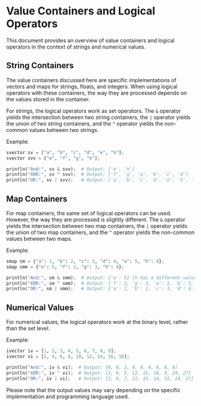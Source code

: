 # Value Containers and Logical Operators

This document provides an overview of value containers and logical operators in the context of strings and numerical values.

## String Containers

The value containers discussed here are specific implementations of vectors and maps for strings, floats, and integers. When using logical operators with these containers, the way they are processed depends on the values stored in the container.

For strings, the logical operators work as set operators. The `&` operator yields the intersection between two string containers, the `|` operator yields the union of two string containers, and the `^` operator yields the non-common values between two strings.

Example:

```python
svector sv = ["a", "b", "c", "d", "e", "h"];
svector svv = ["e", "f", "g", "h"];

println("And:", sv & svv);  # Output: ['e', 'h']
println("XOR:", sv ^ svv);  # Output: ['f', 'g', 'a', 'b', 'c', 'd']
println("OR:", sv | svv);   # Output: ['a', 'b', 'c', 'd', 'e', 'h', 'f', 'g']
```

## Map Containers

For map containers, the same set of logical operators can be used. However, the way they are processed is slightly different. The `&` operator yields the intersection between two map containers, the `|` operator yields the union of two map containers, and the `^` operator yields the non-common values between two maps.

Example:

```python
smap sm = {"a": 1, "b": 2, "c": 3, "d": 4, "e": 5, "h": 6};
smap smm = {"e": 5, "f": 2, "g": 3, "h": 4};

println("And:", sm & smm);  # Output: {'e': 5} (h has a different value)
println("XOR:", sm ^ smm);  # Output: {'f': 2, 'g': 3, 'a': 1, 'b': 2, 'c': 3, 'd': 4}
println("OR:", sm | smm);   # Output: {'a': 1, 'b': 2, 'c': 3, 'd': 4, 'e': 5, 'h': 6, 'f': 2, 'g': 3}
```

## Numerical Values

For numerical values, the logical operators work at the binary level, rather than the set level.

Example:

```python
ivector iv = [1, 2, 3, 4, 5, 6, 7, 8, 9];
ivector vi = [2, 4, 6, 8, 10, 12, 14, 16, 18];

println("And:", iv & vi);  # Output: [0, 0, 2, 0, 0, 4, 6, 0, 0]
println("XOR:", iv ^ vi);  # Output: [3, 6, 5, 12, 15, 10, 9, 24, 27]
println("OR:", iv | vi);   # Output: [3, 6, 7, 12, 15, 14, 15, 24, 27]
```

Please note that the output values may vary depending on the specific implementation and programming language used.